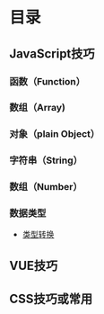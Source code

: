 # 目录

## JavaScript技巧

### 函数（Function）

### 数组（Array)

### 对象（plain Object）

### 字符串（String）

### 数组（Number）

### 数据类型

* [类型转换](/pages/data-type/transform.md)

## VUE技巧

## CSS技巧或常用
